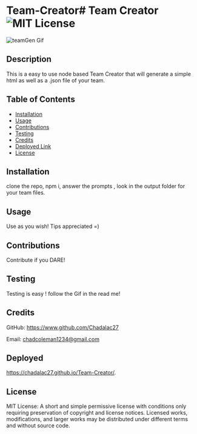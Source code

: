 # Team-Creator# Team Creator ![MIT License](https://img.shields.io/badge/License-MIT-Green)

![teamGen Gif](https://user-images.githubusercontent.com/12057073/98305599-062b4380-1f77-11eb-962f-35d926d89b08.gif)

## Description

This is a easy to use node based Team Creator that will generate a simple html as well as a .json file of your team.

## Table of Contents

* [Installation](#installation)
* [Usage](#usage)
* [Contributions](#contributions)
* [Testing](#testing)
* [Credits](#credits)
* [Deployed Link](#Deployed)
* [License](#license)

## Installation
clone the repo, npm i, answer the prompts , look in the output folder for your team files.

## Usage
Use as you wish! Tips appreciated =)

## Contributions
Contribute if you DARE!

## Testing
Testing is easy ! follow the Gif in the read me!

## Credits
GitHub: https://www.github.com/Chadalac27

Email: chadcoleman1234@gmail.com
## Deployed  
  https://chadalac27.github.io/Team-Creator/. 
## License
MIT License: A short and simple permissive license with conditions only requiring preservation of copyright and license notices. Licensed works, modifications, and larger works may be distributed under different terms and without source code.
